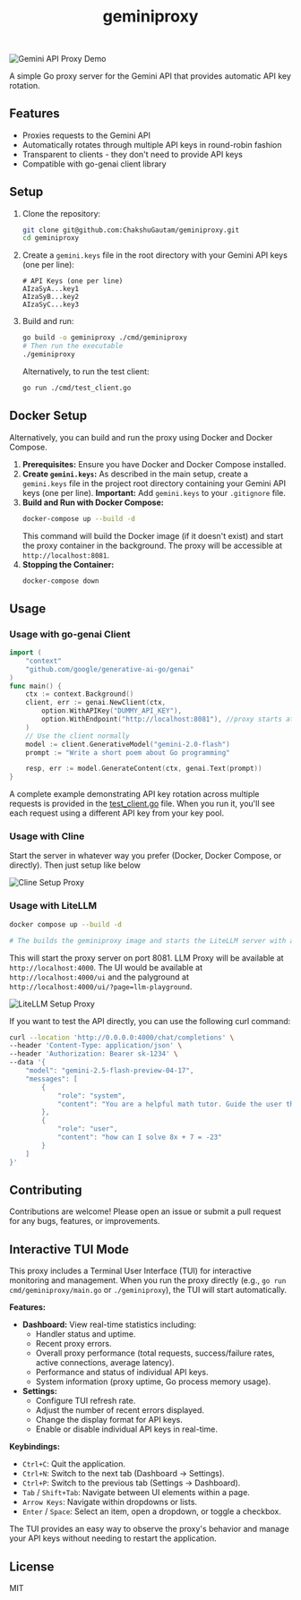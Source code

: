 <div align="center">
  <h1>geminiproxy</h1>
  <br/>
</div>

![Gemini API Proxy Demo](./docs/geminiproxy.gif)

A simple Go proxy server for the Gemini API that provides automatic API key rotation.

## Features

- Proxies requests to the Gemini API
- Automatically rotates through multiple API keys in round-robin fashion
- Transparent to clients - they don't need to provide API keys
- Compatible with go-genai client library

## Setup

1. Clone the repository:

   ```bash
   git clone git@github.com:ChakshuGautam/geminiproxy.git
   cd geminiproxy
   ```

2. Create a `gemini.keys` file in the root directory with your Gemini API keys (one per line):

   ```
   # API Keys (one per line)
   AIzaSyA...key1
   AIzaSyB...key2
   AIzaSyC...key3
   ```

3. Build and run:
   ```bash
   go build -o geminiproxy ./cmd/geminiproxy
   # Then run the executable
   ./geminiproxy
   ```
   Alternatively, to run the test client:
   ```bash
   go run ./cmd/test_client.go
   ```

## Docker Setup

Alternatively, you can build and run the proxy using Docker and Docker Compose.

1.  **Prerequisites:** Ensure you have Docker and Docker Compose installed.
2.  **Create `gemini.keys`:** As described in the main setup, create a `gemini.keys` file in the project root directory containing your Gemini API keys (one per line). **Important:** Add `gemini.keys` to your `.gitignore` file.
3.  **Build and Run with Docker Compose:**
    ```bash
    docker-compose up --build -d
    ```
    This command will build the Docker image (if it doesn't exist) and start the proxy container in the background. The proxy will be accessible at `http://localhost:8081`.
4.  **Stopping the Container:**
    ```bash
    docker-compose down
    ```

## Usage

### Usage with go-genai Client

```go
import (
	"context"
	"github.com/google/generative-ai-go/genai"
)
func main() {
	ctx := context.Background()
	client, err := genai.NewClient(ctx,
		option.WithAPIKey("DUMMY_API_KEY"),
		option.WithEndpoint("http://localhost:8081"), //proxy starts at this port
	)
	// Use the client normally
	model := client.GenerativeModel("gemini-2.0-flash")
	prompt := "Write a short poem about Go programming"

	resp, err := model.GenerateContent(ctx, genai.Text(prompt))
}
```

A complete example demonstrating API key rotation across multiple requests is provided in the [test_client.go](./cmd/test_client.go) file. When you run it, you'll see each request using a different API key from your key pool.

### Usage with Cline

Start the server in whatever way you prefer (Docker, Docker Compose, or directly). Then just setup like below

![Cline Setup Proxy](./docs/cline.png)

### Usage with LiteLLM

```bash
docker compose up --build -d

# The builds the geminiproxy image and starts the LiteLLM server with a DB and Promeetheus
```

This will start the proxy server on port 8081. LLM Proxy will be available at `http://localhost:4000`. The UI would be available at `http://localhost:4000/ui` and the palyground at `http://localhost:4000/ui/?page=llm-playground`.

![LiteLLM Setup Proxy](./docs/litellm.png)

If you want to test the API directly, you can use the following curl command:

```bash
curl --location 'http://0.0.0.0:4000/chat/completions' \
--header 'Content-Type: application/json' \
--header 'Authorization: Bearer sk-1234' \
--data '{
    "model": "gemini-2.5-flash-preview-04-17",
    "messages": [
        {
            "role": "system",
            "content": "You are a helpful math tutor. Guide the user through the solution step by step."
        },
        {
            "role": "user",
            "content": "how can I solve 8x + 7 = -23"
        }
    ]
}'
```

## Contributing
Contributions are welcome! Please open an issue or submit a pull request for any bugs, features, or improvements.

## Interactive TUI Mode

This proxy includes a Terminal User Interface (TUI) for interactive monitoring and management. When you run the proxy directly (e.g., `go run cmd/geminiproxy/main.go` or `./geminiproxy`), the TUI will start automatically.

**Features:**
- **Dashboard:** View real-time statistics including:
    - Handler status and uptime.
    - Recent proxy errors.
    - Overall proxy performance (total requests, success/failure rates, active connections, average latency).
    - Performance and status of individual API keys.
    - System information (proxy uptime, Go process memory usage).
- **Settings:**
    - Configure TUI refresh rate.
    - Adjust the number of recent errors displayed.
    - Change the display format for API keys.
    - Enable or disable individual API keys in real-time.

**Keybindings:**
- `Ctrl+C`: Quit the application.
- `Ctrl+N`: Switch to the next tab (Dashboard -> Settings).
- `Ctrl+P`: Switch to the previous tab (Settings -> Dashboard).
- `Tab` / `Shift+Tab`: Navigate between UI elements within a page.
- `Arrow Keys`: Navigate within dropdowns or lists.
- `Enter` / `Space`: Select an item, open a dropdown, or toggle a checkbox.

The TUI provides an easy way to observe the proxy's behavior and manage your API keys without needing to restart the application.

## License

MIT
